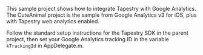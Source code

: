 This sample project shows how to integrate Tapestry with Google Analytics. The CuteAnimal project is the sample from Google Analytics v3 for iOS, plus with Tapestry web analytics enabled.

Follow the standard setup instructions for the Tapestry SDK in the parent project, then set your Google Analytics tracking ID in the variable `kTrackingId` in AppDelegate.m.
